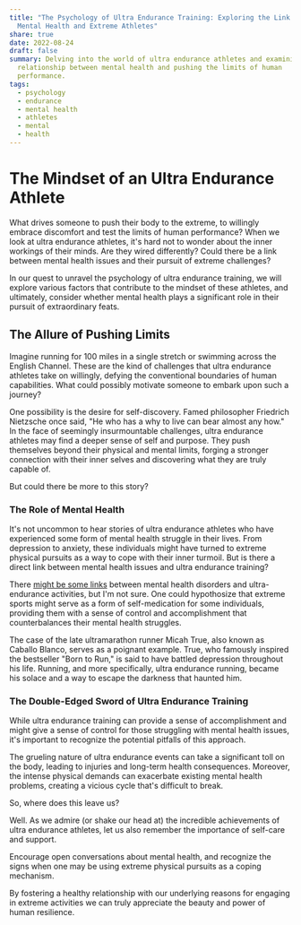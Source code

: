 ```yaml
---
title: "The Psychology of Ultra Endurance Training: Exploring the Link Between
  Mental Health and Extreme Athletes"
share: true
date: 2022-08-24
draft: false
summary: Delving into the world of ultra endurance athletes and examining the
  relationship between mental health and pushing the limits of human
  performance.
tags:
  - psychology
  - endurance
  - mental health
  - athletes
  - mental
  - health
---
```



# The Mindset of an Ultra Endurance Athlete

What drives someone to push their body to the extreme, to willingly embrace discomfort and test the limits of human performance? When we look at ultra endurance athletes, it's hard not to wonder about the inner workings of their minds. Are they wired differently? Could there be a link between mental health issues and their pursuit of extreme challenges?

In our quest to unravel the psychology of ultra endurance training, we will explore various factors that contribute to the mindset of these athletes, and ultimately, consider whether mental health plays a significant role in their pursuit of extraordinary feats.

## The Allure of Pushing Limits

Imagine running for 100 miles in a single stretch or swimming across the English Channel. These are the kind of challenges that ultra endurance athletes take on willingly, defying the conventional boundaries of human capabilities. What could possibly motivate someone to embark upon such a journey?

One possibility is the desire for self-discovery. Famed philosopher Friedrich Nietzsche once said, "He who has a why to live can bear almost any how." In the face of seemingly insurmountable challenges, ultra endurance athletes may find a deeper sense of self and purpose. They push themselves beyond their physical and mental limits, forging a stronger connection with their inner selves and discovering what they are truly capable of.

But could there be more to this story? 

### The Role of Mental Health

It's not uncommon to hear stories of ultra endurance athletes who have experienced some form of mental health struggle in their lives. From depression to anxiety, these individuals might have turned to extreme physical pursuits as a way to cope with their inner turmoil. But is there a direct link between mental health issues and ultra endurance training?

There [might be some links](https://www.mdpi.com/2075-4663/11/3/5) between mental health disorders and ultra-endurance activities, but I'm not sure. One could hypothosize that extreme sports might serve as a form of self-medication for some individuals, providing them with a sense of control and accomplishment that counterbalances their mental health struggles.

The case of the late ultramarathon runner Micah True, also known as Caballo Blanco, serves as a poignant example. True, who famously inspired the bestseller "Born to Run," is said to have battled depression throughout his life. Running, and more specifically, ultra endurance running, became his solace and a way to escape the darkness that haunted him.

### The Double-Edged Sword of Ultra Endurance Training

While ultra endurance training can provide a sense of accomplishment and might give a sense of control for those struggling with mental health issues, it's important to recognize the potential pitfalls of this approach. 

The grueling nature of ultra endurance events can take a significant toll on the body, leading to injuries and long-term health consequences. Moreover, the intense physical demands can exacerbate existing mental health problems, creating a vicious cycle that's difficult to break.

So, where does this leave us?

Well. As we admire (or shake our head at) the incredible achievements of ultra endurance athletes, let us also remember the importance of self-care and support. 

Encourage open conversations about mental health, and recognize the signs when one may be using extreme physical pursuits as a coping mechanism. 

By fostering a healthy relationship with our underlying reasons for engaging in extreme activities we can truly appreciate the beauty and power of human resilience.